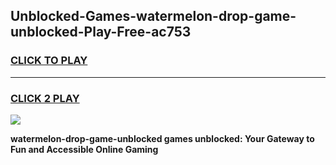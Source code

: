 
## Unblocked-Games-watermelon-drop-game-unblocked-Play-Free-ac753
<h3>
<a href="https://premium76.site?title=watermelon-drop-game-unblocked&ref=18A1">CLICK TO PLAY</a></h3>
<hr>

<h3>
<a href="https://premium76.site?title=watermelon-drop-game-unblocked&ref=18A1">CLICK 2 PLAY</a>
  
</h3>

<a href="https://premium76.site?title=watermelon-drop-game-unblocked&ref=18A1"><img src="https://clearcache.store/games.png"></a>


**watermelon-drop-game-unblocked games unblocked: Your Gateway to Fun and Accessible Online Gaming**
